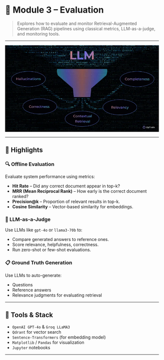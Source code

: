 # 🧪 Module 3 – Evaluation 

> Explores how to evaluate and monitor Retrieval-Augmented Generation (RAG) pipelines using classical metrics, LLM-as-a-judge, and monitoring tools.

---

![Evaluation Preview](image.webp)

---

## 📌 Highlights

### 🔍 Offline Evaluation
Evaluate system performance using metrics:
- **Hit Rate** – Did any correct document appear in top-k?
- **MRR (Mean Reciprocal Rank)** – How early is the correct document ranked?
- **Precision@k** – Proportion of relevant results in top-k.
- **Cosine Similarity** – Vector-based similarity for embeddings.

### 🤖 LLM-as-a-Judge
Use LLMs like `gpt-4o` or `llama3-70b` to:
- Compare generated answers to reference ones.
- Score relevance, helpfulness, correctness.
- Run zero-shot or few-shot evaluations.

### 📋 Ground Truth Generation
Use LLMs to auto-generate:
- Questions
- Reference answers
- Relevance judgments for evaluating retrieval

---

## 🔧 Tools & Stack
- `OpenAI GPT-4o` & `Groq LLaMA3`
- `Qdrant` for vector search
- `Sentence-Transformers` (for embedding model)
- `Matplotlib` / `Pandas` for visualization
- `Jupyter` notebooks

---
